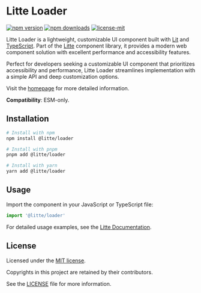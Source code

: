 # Litte Loader

[![npm version](https://img.shields.io/npm/v/@litte/loader)](https://www.npmjs.com/package/@litte/loader)
[![npm downloads](https://img.shields.io/npm/dm/@litte/loader)](https://www.npmjs.com/package/@litte/loader)
[![license-mit](https://img.shields.io/badge/License-MIT-greens.svg)][license-mit]

Litte Loader is a lightweight, customizable UI component built with [Lit][lit]
and [TypeScript][typescript]. Part of the [Litte][litte-homepage] component library,
it provides a modern web component solution with excellent performance and
accessibility features.

Perfect for developers seeking a customizable UI component that prioritizes accessibility and performance,
Litte Loader streamlines implementation with a simple API and deep customization options.

Visit the [homepage][litte-homepage] for more detailed information.

**Compatibility**: ESM-only.

## Installation

```sh
# Install with npm
npm install @litte/loader

# Install with pnpm
pnpm add @litte/loader

# Install with yarn
yarn add @litte/loader
```

## Usage

Import the component in your JavaScript or TypeScript file:

```ts
import '@litte/loader'
```

For detailed usage examples, see the [Litte Documentation](https://litte.dev/docs).

## License

Licensed under the [MIT license][license-mit].

Copyrights in this project are retained by their contributors.

See the [LICENSE][license-mit] file for more information.

[litte-homepage]: https://litte.dev
[license-mit]: https://github.com/riipandi/litte/blob/main/LICENSE
[typescript]: https://www.typescriptlang.org
[lit]: https://lit.dev

